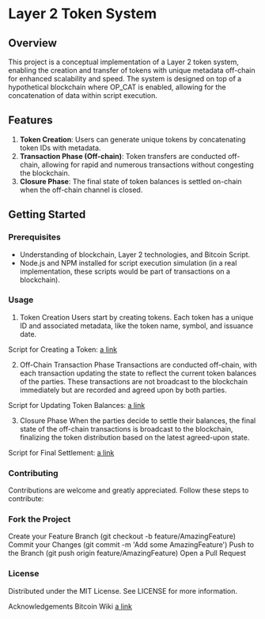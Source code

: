 # Layer 2 Token System

## Overview
This project is a conceptual implementation of a Layer 2 token system, enabling the creation and transfer of tokens with unique metadata off-chain for enhanced scalability and speed. The system is designed on top of a hypothetical blockchain where OP_CAT is enabled, allowing for the concatenation of data within script execution.

## Features
1. **Token Creation**: Users can generate unique tokens by concatenating token IDs with metadata.
2. **Transaction Phase (Off-chain)**: Token transfers are conducted off-chain, allowing for rapid and numerous transactions without congesting the blockchain.
3. **Closure Phase**: The final state of token balances is settled on-chain when the off-chain channel is closed.

## Getting Started

### Prerequisites
- Understanding of blockchain, Layer 2 technologies, and Bitcoin Script.
- Node.js and NPM installed for script execution simulation (in a real implementation, these scripts would be part of transactions on a blockchain).


### Usage
1. Token Creation
Users start by creating tokens. Each token has a unique ID and associated metadata, like the token name, symbol, and issuance date.

Script for Creating a Token:
[a link](https://github.com/solanaminter/op_cat_layer_2/blob/main/token_creation.bs)

2. Off-Chain Transaction Phase
Transactions are conducted off-chain, with each transaction updating the state to reflect the current token balances of the parties. These transactions are not broadcast to the blockchain immediately but are recorded and agreed upon by both parties.

Script for Updating Token Balances:
[a link](https://github.com/solanaminter/op_cat_layer_2/blob/main/off_chain.bs)

3. Closure Phase
When the parties decide to settle their balances, the final state of the off-chain transactions is broadcast to the blockchain, finalizing the token distribution based on the latest agreed-upon state.

Script for Final Settlement:
[a link](https://github.com/solanaminter/op_cat_layer_2/blob/main/closure.bs)

### Contributing
Contributions are welcome and greatly appreciated. Follow these steps to contribute:

### Fork the Project
Create your Feature Branch (git checkout -b feature/AmazingFeature)
Commit your Changes (git commit -m 'Add some AmazingFeature')
Push to the Branch (git push origin feature/AmazingFeature)
Open a Pull Request

### License
Distributed under the MIT License. See LICENSE for more information.

Acknowledgements
Bitcoin Wiki
[a link](https://en.bitcoin.it/wiki/Main_Page)

